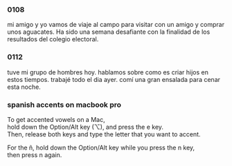 ### 0108
mi amigo y yo vamos de viaje al campo para visitar con un amigo y comprar unos aguacates. Ha sido una semana desafiante con la finalidad de los resultados del colegio electoral.
### 0112
tuve mi grupo de hombres hoy.  hablamos sobre como es criar hijos en estos tiempos.  trabajé todo el dia ayer.  comí una gran ensalada para cenar esta noche.


### spanish accents on macbook pro

To get accented vowels on a Mac,   
hold down the Option/Alt key (⌥), and press the e key.    
Then, release both keys and type the letter that you want to accent.

For the ñ, hold down the Option/Alt key while you press the n key,    
then press n again.
